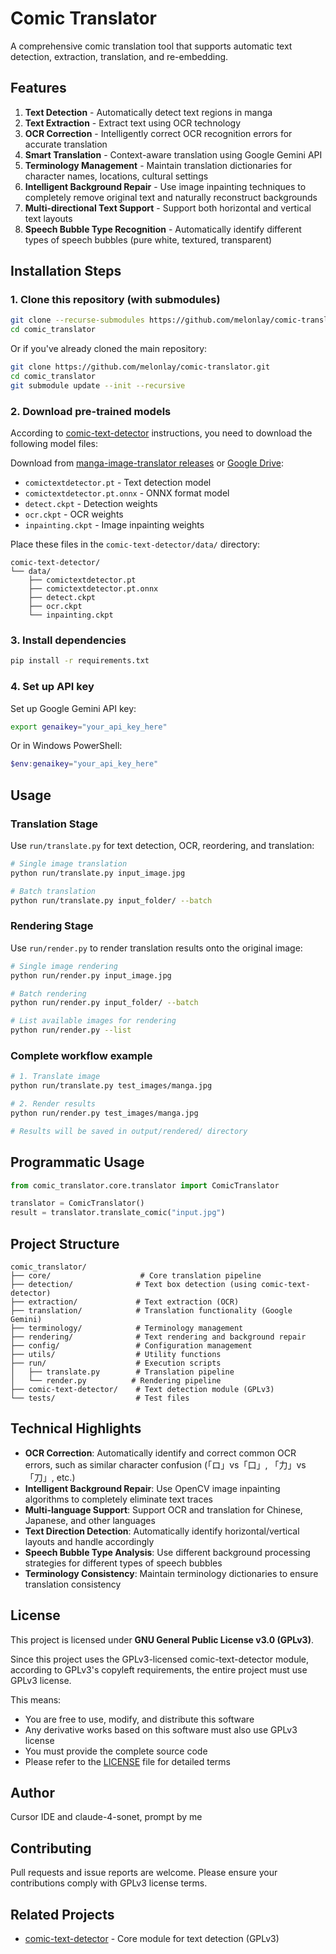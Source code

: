 # Comic Translator

A comprehensive comic translation tool that supports automatic text detection, extraction, translation, and re-embedding.

## Features

1. **Text Detection** - Automatically detect text regions in manga
2. **Text Extraction** - Extract text using OCR technology
3. **OCR Correction** - Intelligently correct OCR recognition errors for accurate translation
4. **Smart Translation** - Context-aware translation using Google Gemini API
5. **Terminology Management** - Maintain translation dictionaries for character names, locations, cultural settings
6. **Intelligent Background Repair** - Use image inpainting techniques to completely remove original text and naturally reconstruct backgrounds
7. **Multi-directional Text Support** - Support both horizontal and vertical text layouts
8. **Speech Bubble Type Recognition** - Automatically identify different types of speech bubbles (pure white, textured, transparent)

## Installation Steps

### 1. Clone this repository (with submodules)

```bash
git clone --recurse-submodules https://github.com/melonlay/comic-translator.git
cd comic_translator
```

Or if you've already cloned the main repository:

```bash
git clone https://github.com/melonlay/comic-translator.git
cd comic_translator
git submodule update --init --recursive
```

### 2. Download pre-trained models

According to [comic-text-detector](https://github.com/dmMaze/comic-text-detector) instructions, you need to download the following model files:

Download from [manga-image-translator releases](https://github.com/zyddnys/manga-image-translator/releases/tag/beta-0.2.1) or [Google Drive](https://drive.google.com/drive/folders/1cTsXP5NYTCjhPVxwScdhxqJleHuIOyXG?usp=sharing):

- `comictextdetector.pt` - Text detection model
- `comictextdetector.pt.onnx` - ONNX format model
- `detect.ckpt` - Detection weights
- `ocr.ckpt` - OCR weights  
- `inpainting.ckpt` - Image inpainting weights

Place these files in the `comic-text-detector/data/` directory:

```
comic-text-detector/
└── data/
    ├── comictextdetector.pt
    ├── comictextdetector.pt.onnx
    ├── detect.ckpt
    ├── ocr.ckpt
    └── inpainting.ckpt
```

### 3. Install dependencies

```bash
pip install -r requirements.txt
```

### 4. Set up API key

Set up Google Gemini API key:
```bash
export genaikey="your_api_key_here"
```

Or in Windows PowerShell:
```powershell
$env:genaikey="your_api_key_here"
```

## Usage

### Translation Stage

Use `run/translate.py` for text detection, OCR, reordering, and translation:

```bash
# Single image translation
python run/translate.py input_image.jpg

# Batch translation
python run/translate.py input_folder/ --batch
```

### Rendering Stage

Use `run/render.py` to render translation results onto the original image:

```bash
# Single image rendering
python run/render.py input_image.jpg

# Batch rendering
python run/render.py input_folder/ --batch

# List available images for rendering
python run/render.py --list
```

### Complete workflow example

```bash
# 1. Translate image
python run/translate.py test_images/manga.jpg

# 2. Render results
python run/render.py test_images/manga.jpg

# Results will be saved in output/rendered/ directory
```

## Programmatic Usage

```python
from comic_translator.core.translator import ComicTranslator

translator = ComicTranslator()
result = translator.translate_comic("input.jpg")
```

## Project Structure

```
comic_translator/
├── core/                    # Core translation pipeline
├── detection/              # Text box detection (using comic-text-detector)
├── extraction/             # Text extraction (OCR)
├── translation/            # Translation functionality (Google Gemini)
├── terminology/            # Terminology management
├── rendering/              # Text rendering and background repair
├── config/                 # Configuration management
├── utils/                  # Utility functions
├── run/                    # Execution scripts
│   ├── translate.py        # Translation pipeline
│   └── render.py          # Rendering pipeline
├── comic-text-detector/    # Text detection module (GPLv3)
└── tests/                  # Test files
```

## Technical Highlights

- **OCR Correction**: Automatically identify and correct common OCR errors, such as similar character confusion (「ロ」vs「口」, 「力」vs「刀」, etc.)
- **Intelligent Background Repair**: Use OpenCV image inpainting algorithms to completely eliminate text traces
- **Multi-language Support**: Support OCR and translation for Chinese, Japanese, and other languages
- **Text Direction Detection**: Automatically identify horizontal/vertical layouts and handle accordingly
- **Speech Bubble Type Analysis**: Use different background processing strategies for different types of speech bubbles
- **Terminology Consistency**: Maintain terminology dictionaries to ensure translation consistency


## License

This project is licensed under **GNU General Public License v3.0 (GPLv3)**.

Since this project uses the GPLv3-licensed comic-text-detector module, according to GPLv3's copyleft requirements, the entire project must use GPLv3 license.

This means:
- You are free to use, modify, and distribute this software
- Any derivative works based on this software must also use GPLv3 license
- You must provide the complete source code
- Please refer to the [LICENSE](LICENSE) file for detailed terms

## Author

Cursor IDE and claude-4-sonet, prompt by me 

## Contributing

Pull requests and issue reports are welcome. Please ensure your contributions comply with GPLv3 license terms.

## Related Projects

- [comic-text-detector](https://github.com/dmMaze/comic-text-detector) - Core module for text detection (GPLv3) 